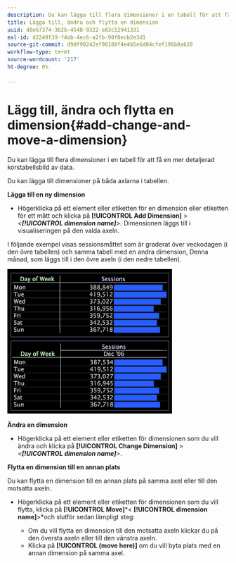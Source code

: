 ```yaml
---
description: Du kan lägga till flera dimensioner i en tabell för att få en mer detaljerad korstabellsbild av data.
title: Lägga till, ändra och flytta en dimension
uuid: d8e67374-3b2b-4548-9322-e83c52941331
exl-id: d2249f39-f4ab-4ec6-a2fb-90f8ecb2e3d1
source-git-commit: d9df90242ef96188f4e4b5e6d04cfef196b0a628
workflow-type: tm+mt
source-wordcount: '217'
ht-degree: 0%

---
```


# Lägg till, ändra och flytta en dimension{#add-change-and-move-a-dimension}

Du kan lägga till flera dimensioner i en tabell för att få en mer detaljerad korstabellsbild av data.

Du kan lägga till dimensioner på båda axlarna i tabellen.

**Lägga till en ny dimension**

* Högerklicka på ett element eller etiketten för en dimension eller etiketten för ett mått och klicka på **[!UICONTROL Add Dimension]** > *&lt;**[!UICONTROL dimension name]**>.* Dimensionen läggs till i visualiseringen på den valda axeln.

I följande exempel visas sessionsmåttet som är graderat över veckodagen (i den övre tabellen) och samma tabell med en andra dimension, Denna månad, som läggs till i den övre axeln (i den nedre tabellen).

![](assets/vis_Table_CrossTab.png)

**Ändra en dimension**

* Högerklicka på ett element eller etiketten för dimensionen som du vill ändra och klicka på **[!UICONTROL Change Dimension]** > *&lt;**[!UICONTROL dimension name]**>*.

**Flytta en dimension till en annan plats**

Du kan flytta en dimension till en annan plats på samma axel eller till den motsatta axeln.

* Högerklicka på ett element eller etiketten för dimensionen som du vill flytta, klicka på **[!UICONTROL Move]***&lt; **[!UICONTROL dimension name]**>*och slutför sedan lämpligt steg:

   * Om du vill flytta en dimension till den motsatta axeln klickar du på den översta axeln eller till den vänstra axeln.
   * Klicka på **[!UICONTROL (move here)]** om du vill byta plats med en annan dimension på samma axel.
